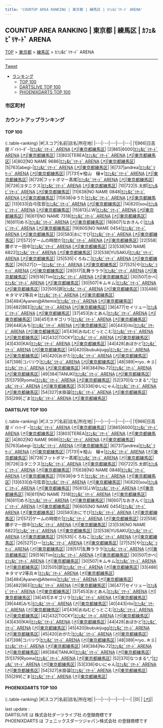 ```yaml
---
title: 'COUNTUP AREA RANKING | 東京都 | 練馬区 | ｶﾌｪ&ﾋﾞﾘﾔ-ﾄﾞ ARENA'
---
```

## COUNTUP AREA RANKING | 東京都 | 練馬区 | ｶﾌｪ&ﾋﾞﾘﾔ-ﾄﾞ ARENA

[TOP](/darts/rank/) > [東京都](/darts/rank/東京都/) > [練馬区](/darts/rank/東京都/練馬区/) > ｶﾌｪ&ﾋﾞﾘﾔ-ﾄﾞ ARENA

___

<a href="https://twitter.com/share?ref_src=twsrc%5Etfw" data-text="COUNTUP AREA RANKING | 東京都練馬区ｶﾌｪ&ﾋﾞﾘﾔ-ﾄﾞ ARENA" class="twitter-share-button" data-hashtags="DARTSLIVE,PHOENIXDARTS,darts,ダーツ" data-show-count="false">Tweet</a>

* [ランキング](#カウントアップランキング)
    * [TOP 100](#top-100)
    * [DARTSLIVE TOP 100](#dartslive-top-100)
    * [PHOENIXDARTS TOP 100](#phoenixdarts-top-100)

### 市区町村

<ul>

</ul>

### カウントアップランキング

#### TOP 100



{:.table-ranking}
|#|スコア|名前|店名|所在地|
|---|---|---|---|---|
|1|966|<span class="rank-name-dl">日高屋 ﾊﾞｲﾄﾘｰﾀﾞｰ</span>|<a href="/darts/rank/shops/3b20cbaf81a98a390d9b047a20a7ba1e.html">ｶﾌｪ&ﾋﾞﾘﾔ-ﾄﾞ ARENA</a> <a href="https://search.dartslive.com/jp/shop/3b20cbaf81a98a390d9b047a20a7ba1e">[↗]</a>|<a href="/darts/rank/東京都/練馬区">東京都練馬区</a>|
|2|865|<span class="rank-name-dl">6000</span>|<a href="/darts/rank/shops/3b20cbaf81a98a390d9b047a20a7ba1e.html">ｶﾌｪ&ﾋﾞﾘﾔ-ﾄﾞ ARENA</a> <a href="https://search.dartslive.com/jp/shop/3b20cbaf81a98a390d9b047a20a7ba1e">[↗]</a>|<a href="/darts/rank/東京都/練馬区">東京都練馬区</a>|
|3|803|<span class="rank-name-dl">TEREA</span>|<a href="/darts/rank/shops/3b20cbaf81a98a390d9b047a20a7ba1e.html">ｶﾌｪ&ﾋﾞﾘﾔ-ﾄﾞ ARENA</a> <a href="https://search.dartslive.com/jp/shop/3b20cbaf81a98a390d9b047a20a7ba1e">[↗]</a>|<a href="/darts/rank/東京都/練馬区">東京都練馬区</a>|
|4|802|<span class="rank-name-dl">NO NAME 9686</span>|<a href="/darts/rank/shops/3b20cbaf81a98a390d9b047a20a7ba1e.html">ｶﾌｪ&ﾋﾞﾘﾔ-ﾄﾞ ARENA</a> <a href="https://search.dartslive.com/jp/shop/3b20cbaf81a98a390d9b047a20a7ba1e">[↗]</a>|<a href="/darts/rank/東京都/練馬区">東京都練馬区</a>|
|5|763|<span class="rank-name-dl">abegi-</span>|<a href="/darts/rank/shops/3b20cbaf81a98a390d9b047a20a7ba1e.html">ｶﾌｪ&ﾋﾞﾘﾔ-ﾄﾞ ARENA</a> <a href="https://search.dartslive.com/jp/shop/3b20cbaf81a98a390d9b047a20a7ba1e">[↗]</a>|<a href="/darts/rank/東京都/練馬区">東京都練馬区</a>|
|6|737|<span class="rank-name-dl">andrea</span>|<a href="/darts/rank/shops/3b20cbaf81a98a390d9b047a20a7ba1e.html">ｶﾌｪ&ﾋﾞﾘﾔ-ﾄﾞ ARENA</a> <a href="https://search.dartslive.com/jp/shop/3b20cbaf81a98a390d9b047a20a7ba1e">[↗]</a>|<a href="/darts/rank/東京都/練馬区">東京都練馬区</a>|
|7|731|<span class="rank-name-dl">☣樅山　穣☣</span>|<a href="/darts/rank/shops/3b20cbaf81a98a390d9b047a20a7ba1e.html">ｶﾌｪ&ﾋﾞﾘﾔ-ﾄﾞ ARENA</a> <a href="https://search.dartslive.com/jp/shop/3b20cbaf81a98a390d9b047a20a7ba1e">[↗]</a>|<a href="/darts/rank/東京都/練馬区">東京都練馬区</a>|
|8|728|<span class="rank-name-dl">フットボマー髙尾</span>|<a href="/darts/rank/shops/3b20cbaf81a98a390d9b047a20a7ba1e.html">ｶﾌｪ&ﾋﾞﾘﾔ-ﾄﾞ ARENA</a> <a href="https://search.dartslive.com/jp/shop/3b20cbaf81a98a390d9b047a20a7ba1e">[↗]</a>|<a href="/darts/rank/東京都/練馬区">東京都練馬区</a>|
|9|726|<span class="rank-name-dl">ヨタニクス</span>|<a href="/darts/rank/shops/3b20cbaf81a98a390d9b047a20a7ba1e.html">ｶﾌｪ&ﾋﾞﾘﾔ-ﾄﾞ ARENA</a> <a href="https://search.dartslive.com/jp/shop/3b20cbaf81a98a390d9b047a20a7ba1e">[↗]</a>|<a href="/darts/rank/東京都/練馬区">東京都練馬区</a>|
|10|722|<span class="rank-name-dl">S.太郎</span>|<a href="/darts/rank/shops/3b20cbaf81a98a390d9b047a20a7ba1e.html">ｶﾌｪ&ﾋﾞﾘﾔ-ﾄﾞ ARENA</a> <a href="https://search.dartslive.com/jp/shop/3b20cbaf81a98a390d9b047a20a7ba1e">[↗]</a>|<a href="/darts/rank/東京都/練馬区">東京都練馬区</a>|
|11|638|<span class="rank-name-dl">NO NAME 0848</span>|<a href="/darts/rank/shops/3b20cbaf81a98a390d9b047a20a7ba1e.html">ｶﾌｪ&ﾋﾞﾘﾔ-ﾄﾞ ARENA</a> <a href="https://search.dartslive.com/jp/shop/3b20cbaf81a98a390d9b047a20a7ba1e">[↗]</a>|<a href="/darts/rank/東京都/練馬区">東京都練馬区</a>|
|11|638|<span class="rank-name-dl">ゆうた</span>|<a href="/darts/rank/shops/3b20cbaf81a98a390d9b047a20a7ba1e.html">ｶﾌｪ&ﾋﾞﾘﾔ-ﾄﾞ ARENA</a> <a href="https://search.dartslive.com/jp/shop/3b20cbaf81a98a390d9b047a20a7ba1e">[↗]</a>|<a href="/darts/rank/東京都/練馬区">東京都練馬区</a>|
|13|633|<span class="rank-name-dl">白弓弦音</span>|<a href="/darts/rank/shops/3b20cbaf81a98a390d9b047a20a7ba1e.html">ｶﾌｪ&ﾋﾞﾘﾔ-ﾄﾞ ARENA</a> <a href="https://search.dartslive.com/jp/shop/3b20cbaf81a98a390d9b047a20a7ba1e">[↗]</a>|<a href="/darts/rank/東京都/練馬区">東京都練馬区</a>|
|14|620|<span class="rank-name-dl">sou</span>|<a href="/darts/rank/shops/3b20cbaf81a98a390d9b047a20a7ba1e.html">ｶﾌｪ&ﾋﾞﾘﾔ-ﾄﾞ ARENA</a> <a href="https://search.dartslive.com/jp/shop/3b20cbaf81a98a390d9b047a20a7ba1e">[↗]</a>|<a href="/darts/rank/東京都/練馬区">東京都練馬区</a>|
|15|613|<span class="rank-name-dl">J.W</span>|<a href="/darts/rank/shops/3b20cbaf81a98a390d9b047a20a7ba1e.html">ｶﾌｪ&ﾋﾞﾘﾔ-ﾄﾞ ARENA</a> <a href="https://search.dartslive.com/jp/shop/3b20cbaf81a98a390d9b047a20a7ba1e">[↗]</a>|<a href="/darts/rank/東京都/練馬区">東京都練馬区</a>|
|16|611|<span class="rank-name-dl">NO NAME 7318</span>|<a href="/darts/rank/shops/3b20cbaf81a98a390d9b047a20a7ba1e.html">ｶﾌｪ&ﾋﾞﾘﾔ-ﾄﾞ ARENA</a> <a href="https://search.dartslive.com/jp/shop/3b20cbaf81a98a390d9b047a20a7ba1e">[↗]</a>|<a href="/darts/rank/東京都/練馬区">東京都練馬区</a>|
|16|611|<span class="rank-name-dl">めろ</span>|<a href="/darts/rank/shops/3b20cbaf81a98a390d9b047a20a7ba1e.html">ｶﾌｪ&ﾋﾞﾘﾔ-ﾄﾞ ARENA</a> <a href="https://search.dartslive.com/jp/shop/3b20cbaf81a98a390d9b047a20a7ba1e">[↗]</a>|<a href="/darts/rank/東京都/練馬区">東京都練馬区</a>|
|18|607|<span class="rank-name-dl">なおきんぐ</span>|<a href="/darts/rank/shops/3b20cbaf81a98a390d9b047a20a7ba1e.html">ｶﾌｪ&ﾋﾞﾘﾔ-ﾄﾞ ARENA</a> <a href="https://search.dartslive.com/jp/shop/3b20cbaf81a98a390d9b047a20a7ba1e">[↗]</a>|<a href="/darts/rank/東京都/練馬区">東京都練馬区</a>|
|19|605|<span class="rank-name-dl">NO NAME 0454</span>|<a href="/darts/rank/shops/3b20cbaf81a98a390d9b047a20a7ba1e.html">ｶﾌｪ&ﾋﾞﾘﾔ-ﾄﾞ ARENA</a> <a href="https://search.dartslive.com/jp/shop/3b20cbaf81a98a390d9b047a20a7ba1e">[↗]</a>|<a href="/darts/rank/東京都/練馬区">東京都練馬区</a>|
|20|583|<span class="rank-name-dl">おにでび</span>|<a href="/darts/rank/shops/3b20cbaf81a98a390d9b047a20a7ba1e.html">ｶﾌｪ&ﾋﾞﾘﾔ-ﾄﾞ ARENA</a> <a href="https://search.dartslive.com/jp/shop/3b20cbaf81a98a390d9b047a20a7ba1e">[↗]</a>|<a href="/darts/rank/東京都/練馬区">東京都練馬区</a>|
|21|572|<span class="rank-name-dl">ゲームの時間だ</span>|<a href="/darts/rank/shops/3b20cbaf81a98a390d9b047a20a7ba1e.html">ｶﾌｪ&ﾋﾞﾘﾔ-ﾄﾞ ARENA</a> <a href="https://search.dartslive.com/jp/shop/3b20cbaf81a98a390d9b047a20a7ba1e">[↗]</a>|<a href="/darts/rank/東京都/練馬区">東京都練馬区</a>|
|22|558|<span class="rank-name-dl">腰ボマー田中</span>|<a href="/darts/rank/shops/3b20cbaf81a98a390d9b047a20a7ba1e.html">ｶﾌｪ&ﾋﾞﾘﾔ-ﾄﾞ ARENA</a> <a href="https://search.dartslive.com/jp/shop/3b20cbaf81a98a390d9b047a20a7ba1e">[↗]</a>|<a href="/darts/rank/東京都/練馬区">東京都練馬区</a>|
|23|538|<span class="rank-name-dl">NO NAME 6822</span>|<a href="/darts/rank/shops/3b20cbaf81a98a390d9b047a20a7ba1e.html">ｶﾌｪ&ﾋﾞﾘﾔ-ﾄﾞ ARENA</a> <a href="https://search.dartslive.com/jp/shop/3b20cbaf81a98a390d9b047a20a7ba1e">[↗]</a>|<a href="/darts/rank/東京都/練馬区">東京都練馬区</a>|
|23|538|<span class="rank-name-dl">YUSAKU</span>|<a href="/darts/rank/shops/3b20cbaf81a98a390d9b047a20a7ba1e.html">ｶﾌｪ&ﾋﾞﾘﾔ-ﾄﾞ ARENA</a> <a href="https://search.dartslive.com/jp/shop/3b20cbaf81a98a390d9b047a20a7ba1e">[↗]</a>|<a href="/darts/rank/東京都/練馬区">東京都練馬区</a>|
|25|535|<span class="rank-name-dl">くろねこ</span>|<a href="/darts/rank/shops/3b20cbaf81a98a390d9b047a20a7ba1e.html">ｶﾌｪ&ﾋﾞﾘﾔ-ﾄﾞ ARENA</a> <a href="https://search.dartslive.com/jp/shop/3b20cbaf81a98a390d9b047a20a7ba1e">[↗]</a>|<a href="/darts/rank/東京都/練馬区">東京都練馬区</a>|
|26|527|<span class="rank-name-dl">ひー</span>|<a href="/darts/rank/shops/3b20cbaf81a98a390d9b047a20a7ba1e.html">ｶﾌｪ&ﾋﾞﾘﾔ-ﾄﾞ ARENA</a> <a href="https://search.dartslive.com/jp/shop/3b20cbaf81a98a390d9b047a20a7ba1e">[↗]</a>|<a href="/darts/rank/東京都/練馬区">東京都練馬区</a>|
|27|525|<span class="rank-name-dl">や</span>|<a href="/darts/rank/shops/3b20cbaf81a98a390d9b047a20a7ba1e.html">ｶﾌｪ&ﾋﾞﾘﾔ-ﾄﾞ ARENA</a> <a href="https://search.dartslive.com/jp/shop/3b20cbaf81a98a390d9b047a20a7ba1e">[↗]</a>|<a href="/darts/rank/東京都/練馬区">東京都練馬区</a>|
|28|517|<span class="rank-name-dl">乱舞ラララ</span>|<a href="/darts/rank/shops/3b20cbaf81a98a390d9b047a20a7ba1e.html">ｶﾌｪ&ﾋﾞﾘﾔ-ﾄﾞ ARENA</a> <a href="https://search.dartslive.com/jp/shop/3b20cbaf81a98a390d9b047a20a7ba1e">[↗]</a>|<a href="/darts/rank/東京都/練馬区">東京都練馬区</a>|
|29|516|<span class="rank-name-dl">Tim</span>|<a href="/darts/rank/shops/3b20cbaf81a98a390d9b047a20a7ba1e.html">ｶﾌｪ&ﾋﾞﾘﾔ-ﾄﾞ ARENA</a> <a href="https://search.dartslive.com/jp/shop/3b20cbaf81a98a390d9b047a20a7ba1e">[↗]</a>|<a href="/darts/rank/東京都/練馬区">東京都練馬区</a>|
|30|507|<span class="rank-name-dl">かべ</span>|<a href="/darts/rank/shops/3b20cbaf81a98a390d9b047a20a7ba1e.html">ｶﾌｪ&ﾋﾞﾘﾔ-ﾄﾞ ARENA</a> <a href="https://search.dartslive.com/jp/shop/3b20cbaf81a98a390d9b047a20a7ba1e">[↗]</a>|<a href="/darts/rank/東京都/練馬区">東京都練馬区</a>|
|30|507|<span class="rank-name-dl">キムキム</span>|<a href="/darts/rank/shops/3b20cbaf81a98a390d9b047a20a7ba1e.html">ｶﾌｪ&ﾋﾞﾘﾔ-ﾄﾞ ARENA</a> <a href="https://search.dartslive.com/jp/shop/3b20cbaf81a98a390d9b047a20a7ba1e">[↗]</a>|<a href="/darts/rank/東京都/練馬区">東京都練馬区</a>|
|32|505|<span class="rank-name-dl">諒</span>|<a href="/darts/rank/shops/3b20cbaf81a98a390d9b047a20a7ba1e.html">ｶﾌｪ&ﾋﾞﾘﾔ-ﾄﾞ ARENA</a> <a href="https://search.dartslive.com/jp/shop/3b20cbaf81a98a390d9b047a20a7ba1e">[↗]</a>|<a href="/darts/rank/東京都/練馬区">東京都練馬区</a>|
|33|486|<span class="rank-name-dl">☆タママ2等兵☆</span>|<a href="/darts/rank/shops/3b20cbaf81a98a390d9b047a20a7ba1e.html">ｶﾌｪ&ﾋﾞﾘﾔ-ﾄﾞ ARENA</a> <a href="https://search.dartslive.com/jp/shop/3b20cbaf81a98a390d9b047a20a7ba1e">[↗]</a>|<a href="/darts/rank/東京都/練馬区">東京都練馬区</a>|
|34|484|<span class="rank-name-dl">Ayanen@Altemis</span>|<a href="/darts/rank/shops/3b20cbaf81a98a390d9b047a20a7ba1e.html">ｶﾌｪ&ﾋﾞﾘﾔ-ﾄﾞ ARENA</a> <a href="https://search.dartslive.com/jp/shop/3b20cbaf81a98a390d9b047a20a7ba1e">[↗]</a>|<a href="/darts/rank/東京都/練馬区">東京都練馬区</a>|
|35|482|<span class="rank-name-dl">BEE</span>|<a href="/darts/rank/shops/3b20cbaf81a98a390d9b047a20a7ba1e.html">ｶﾌｪ&ﾋﾞﾘﾔ-ﾄﾞ ARENA</a> <a href="https://search.dartslive.com/jp/shop/3b20cbaf81a98a390d9b047a20a7ba1e">[↗]</a>|<a href="/darts/rank/東京都/練馬区">東京都練馬区</a>|
|36|477|<span class="rank-name-dl">セイリュー</span>|<a href="/darts/rank/shops/3b20cbaf81a98a390d9b047a20a7ba1e.html">ｶﾌｪ&ﾋﾞﾘﾔ-ﾄﾞ ARENA</a> <a href="https://search.dartslive.com/jp/shop/3b20cbaf81a98a390d9b047a20a7ba1e">[↗]</a>|<a href="/darts/rank/東京都/練馬区">東京都練馬区</a>|
|37|453|<span class="rank-name-dl">おとあん</span>|<a href="/darts/rank/shops/3b20cbaf81a98a390d9b047a20a7ba1e.html">ｶﾌｪ&ﾋﾞﾘﾔ-ﾄﾞ ARENA</a> <a href="https://search.dartslive.com/jp/shop/3b20cbaf81a98a390d9b047a20a7ba1e">[↗]</a>|<a href="/darts/rank/東京都/練馬区">東京都練馬区</a>|
|38|451|<span class="rank-name-dl">ネギゴリラ</span>|<a href="/darts/rank/shops/3b20cbaf81a98a390d9b047a20a7ba1e.html">ｶﾌｪ&ﾋﾞﾘﾔ-ﾄﾞ ARENA</a> <a href="https://search.dartslive.com/jp/shop/3b20cbaf81a98a390d9b047a20a7ba1e">[↗]</a>|<a href="/darts/rank/東京都/練馬区">東京都練馬区</a>|
|39|448|<span class="rank-name-dl">みち</span>|<a href="/darts/rank/shops/3b20cbaf81a98a390d9b047a20a7ba1e.html">ｶﾌｪ&ﾋﾞﾘﾔ-ﾄﾞ ARENA</a> <a href="https://search.dartslive.com/jp/shop/3b20cbaf81a98a390d9b047a20a7ba1e">[↗]</a>|<a href="/darts/rank/東京都/練馬区">東京都練馬区</a>|
|40|443|<span class="rank-name-dl">rito</span>|<a href="/darts/rank/shops/3b20cbaf81a98a390d9b047a20a7ba1e.html">ｶﾌｪ&ﾋﾞﾘﾔ-ﾄﾞ ARENA</a> <a href="https://search.dartslive.com/jp/shop/3b20cbaf81a98a390d9b047a20a7ba1e">[↗]</a>|<a href="/darts/rank/東京都/練馬区">東京都練馬区</a>|
|41|436|<span class="rank-name-dl">おねむどっとこむ</span>|<a href="/darts/rank/shops/3b20cbaf81a98a390d9b047a20a7ba1e.html">ｶﾌｪ&ﾋﾞﾘﾔ-ﾄﾞ ARENA</a> <a href="https://search.dartslive.com/jp/shop/3b20cbaf81a98a390d9b047a20a7ba1e">[↗]</a>|<a href="/darts/rank/東京都/練馬区">東京都練馬区</a>|
|42|432|<span class="rank-name-dl">TOCKY</span>|<a href="/darts/rank/shops/3b20cbaf81a98a390d9b047a20a7ba1e.html">ｶﾌｪ&ﾋﾞﾘﾔ-ﾄﾞ ARENA</a> <a href="https://search.dartslive.com/jp/shop/3b20cbaf81a98a390d9b047a20a7ba1e">[↗]</a>|<a href="/darts/rank/東京都/練馬区">東京都練馬区</a>|
|43|430|<span class="rank-name-dl">KAI</span>|<a href="/darts/rank/shops/3b20cbaf81a98a390d9b047a20a7ba1e.html">ｶﾌｪ&ﾋﾞﾘﾔ-ﾄﾞ ARENA</a> <a href="https://search.dartslive.com/jp/shop/3b20cbaf81a98a390d9b047a20a7ba1e">[↗]</a>|<a href="/darts/rank/東京都/練馬区">東京都練馬区</a>|
|44|428|<span class="rank-name-dl">あぼかど</span>|<a href="/darts/rank/shops/3b20cbaf81a98a390d9b047a20a7ba1e.html">ｶﾌｪ&ﾋﾞﾘﾔ-ﾄﾞ ARENA</a> <a href="https://search.dartslive.com/jp/shop/3b20cbaf81a98a390d9b047a20a7ba1e">[↗]</a>|<a href="/darts/rank/東京都/練馬区">東京都練馬区</a>|
|45|420|<span class="rank-name-dl">ibubukijugg</span>|<a href="/darts/rank/shops/3b20cbaf81a98a390d9b047a20a7ba1e.html">ｶﾌｪ&ﾋﾞﾘﾔ-ﾄﾞ ARENA</a> <a href="https://search.dartslive.com/jp/shop/3b20cbaf81a98a390d9b047a20a7ba1e">[↗]</a>|<a href="/darts/rank/東京都/練馬区">東京都練馬区</a>|
|45|420|<span class="rank-name-dl">おがた</span>|<a href="/darts/rank/shops/3b20cbaf81a98a390d9b047a20a7ba1e.html">ｶﾌｪ&ﾋﾞﾘﾔ-ﾄﾞ ARENA</a> <a href="https://search.dartslive.com/jp/shop/3b20cbaf81a98a390d9b047a20a7ba1e">[↗]</a>|<a href="/darts/rank/東京都/練馬区">東京都練馬区</a>|
|47|398|<span class="rank-name-dl">コバリウ</span>|<a href="/darts/rank/shops/3b20cbaf81a98a390d9b047a20a7ba1e.html">ｶﾌｪ&ﾋﾞﾘﾔ-ﾄﾞ ARENA</a> <a href="https://search.dartslive.com/jp/shop/3b20cbaf81a98a390d9b047a20a7ba1e">[↗]</a>|<a href="/darts/rank/東京都/練馬区">東京都練馬区</a>|
|48|389|<span class="rank-name-dl">*ryo..☆彡</span>|<a href="/darts/rank/shops/3b20cbaf81a98a390d9b047a20a7ba1e.html">ｶﾌｪ&ﾋﾞﾘﾔ-ﾄﾞ ARENA</a> <a href="https://search.dartslive.com/jp/shop/3b20cbaf81a98a390d9b047a20a7ba1e">[↗]</a>|<a href="/darts/rank/東京都/練馬区">東京都練馬区</a>|
|49|384|<span class="rank-name-dl">No.72</span>|<a href="/darts/rank/shops/3b20cbaf81a98a390d9b047a20a7ba1e.html">ｶﾌｪ&ﾋﾞﾘﾔ-ﾄﾞ ARENA</a> <a href="https://search.dartslive.com/jp/shop/3b20cbaf81a98a390d9b047a20a7ba1e">[↗]</a>|<a href="/darts/rank/東京都/練馬区">東京都練馬区</a>|
|49|384|<span class="rank-name-dl">TANUKI</span>|<a href="/darts/rank/shops/3b20cbaf81a98a390d9b047a20a7ba1e.html">ｶﾌｪ&ﾋﾞﾘﾔ-ﾄﾞ ARENA</a> <a href="https://search.dartslive.com/jp/shop/3b20cbaf81a98a390d9b047a20a7ba1e">[↗]</a>|<a href="/darts/rank/東京都/練馬区">東京都練馬区</a>|
|51|379|<span class="rank-name-dl">Ryoma</span>|<a href="/darts/rank/shops/3b20cbaf81a98a390d9b047a20a7ba1e.html">ｶﾌｪ&ﾋﾞﾘﾔ-ﾄﾞ ARENA</a> <a href="https://search.dartslive.com/jp/shop/3b20cbaf81a98a390d9b047a20a7ba1e">[↗]</a>|<a href="/darts/rank/東京都/練馬区">東京都練馬区</a>|
|52|370|<span class="rank-name-dl">なつまる^_^</span>|<a href="/darts/rank/shops/3b20cbaf81a98a390d9b047a20a7ba1e.html">ｶﾌｪ&ﾋﾞﾘﾔ-ﾄﾞ ARENA</a> <a href="https://search.dartslive.com/jp/shop/3b20cbaf81a98a390d9b047a20a7ba1e">[↗]</a>|<a href="/darts/rank/東京都/練馬区">東京都練馬区</a>|
|53|336|<span class="rank-name-dl">ゆいにゃん</span>|<a href="/darts/rank/shops/3b20cbaf81a98a390d9b047a20a7ba1e.html">ｶﾌｪ&ﾋﾞﾘﾔ-ﾄﾞ ARENA</a> <a href="https://search.dartslive.com/jp/shop/3b20cbaf81a98a390d9b047a20a7ba1e">[↗]</a>|<a href="/darts/rank/東京都/練馬区">東京都練馬区</a>|
|54|327|<span class="rank-name-dl">水掛論</span>|<a href="/darts/rank/shops/3b20cbaf81a98a390d9b047a20a7ba1e.html">ｶﾌｪ&ﾋﾞﾘﾔ-ﾄﾞ ARENA</a> <a href="https://search.dartslive.com/jp/shop/3b20cbaf81a98a390d9b047a20a7ba1e">[↗]</a>|<a href="/darts/rank/東京都/練馬区">東京都練馬区</a>|
|55|299|<span class="rank-name-dl">ごま</span>|<a href="/darts/rank/shops/3b20cbaf81a98a390d9b047a20a7ba1e.html">ｶﾌｪ&ﾋﾞﾘﾔ-ﾄﾞ ARENA</a> <a href="https://search.dartslive.com/jp/shop/3b20cbaf81a98a390d9b047a20a7ba1e">[↗]</a>|<a href="/darts/rank/東京都/練馬区">東京都練馬区</a>|


#### DARTSLIVE TOP 100



{:.table-ranking}
|#|スコア|名前|店名|所在地|
|---|---|---|---|---|
|1|966|<span class="rank-name-dl">日高屋 ﾊﾞｲﾄﾘｰﾀﾞｰ</span>|<a href="/darts/rank/shops/3b20cbaf81a98a390d9b047a20a7ba1e.html">ｶﾌｪ&ﾋﾞﾘﾔ-ﾄﾞ ARENA</a> <a href="https://search.dartslive.com/jp/shop/3b20cbaf81a98a390d9b047a20a7ba1e">[↗]</a>|<a href="/darts/rank/東京都/練馬区">東京都練馬区</a>|
|2|865|<span class="rank-name-dl">6000</span>|<a href="/darts/rank/shops/3b20cbaf81a98a390d9b047a20a7ba1e.html">ｶﾌｪ&ﾋﾞﾘﾔ-ﾄﾞ ARENA</a> <a href="https://search.dartslive.com/jp/shop/3b20cbaf81a98a390d9b047a20a7ba1e">[↗]</a>|<a href="/darts/rank/東京都/練馬区">東京都練馬区</a>|
|3|803|<span class="rank-name-dl">TEREA</span>|<a href="/darts/rank/shops/3b20cbaf81a98a390d9b047a20a7ba1e.html">ｶﾌｪ&ﾋﾞﾘﾔ-ﾄﾞ ARENA</a> <a href="https://search.dartslive.com/jp/shop/3b20cbaf81a98a390d9b047a20a7ba1e">[↗]</a>|<a href="/darts/rank/東京都/練馬区">東京都練馬区</a>|
|4|802|<span class="rank-name-dl">NO NAME 9686</span>|<a href="/darts/rank/shops/3b20cbaf81a98a390d9b047a20a7ba1e.html">ｶﾌｪ&ﾋﾞﾘﾔ-ﾄﾞ ARENA</a> <a href="https://search.dartslive.com/jp/shop/3b20cbaf81a98a390d9b047a20a7ba1e">[↗]</a>|<a href="/darts/rank/東京都/練馬区">東京都練馬区</a>|
|5|763|<span class="rank-name-dl">abegi-</span>|<a href="/darts/rank/shops/3b20cbaf81a98a390d9b047a20a7ba1e.html">ｶﾌｪ&ﾋﾞﾘﾔ-ﾄﾞ ARENA</a> <a href="https://search.dartslive.com/jp/shop/3b20cbaf81a98a390d9b047a20a7ba1e">[↗]</a>|<a href="/darts/rank/東京都/練馬区">東京都練馬区</a>|
|6|737|<span class="rank-name-dl">andrea</span>|<a href="/darts/rank/shops/3b20cbaf81a98a390d9b047a20a7ba1e.html">ｶﾌｪ&ﾋﾞﾘﾔ-ﾄﾞ ARENA</a> <a href="https://search.dartslive.com/jp/shop/3b20cbaf81a98a390d9b047a20a7ba1e">[↗]</a>|<a href="/darts/rank/東京都/練馬区">東京都練馬区</a>|
|7|731|<span class="rank-name-dl">☣樅山　穣☣</span>|<a href="/darts/rank/shops/3b20cbaf81a98a390d9b047a20a7ba1e.html">ｶﾌｪ&ﾋﾞﾘﾔ-ﾄﾞ ARENA</a> <a href="https://search.dartslive.com/jp/shop/3b20cbaf81a98a390d9b047a20a7ba1e">[↗]</a>|<a href="/darts/rank/東京都/練馬区">東京都練馬区</a>|
|8|728|<span class="rank-name-dl">フットボマー髙尾</span>|<a href="/darts/rank/shops/3b20cbaf81a98a390d9b047a20a7ba1e.html">ｶﾌｪ&ﾋﾞﾘﾔ-ﾄﾞ ARENA</a> <a href="https://search.dartslive.com/jp/shop/3b20cbaf81a98a390d9b047a20a7ba1e">[↗]</a>|<a href="/darts/rank/東京都/練馬区">東京都練馬区</a>|
|9|726|<span class="rank-name-dl">ヨタニクス</span>|<a href="/darts/rank/shops/3b20cbaf81a98a390d9b047a20a7ba1e.html">ｶﾌｪ&ﾋﾞﾘﾔ-ﾄﾞ ARENA</a> <a href="https://search.dartslive.com/jp/shop/3b20cbaf81a98a390d9b047a20a7ba1e">[↗]</a>|<a href="/darts/rank/東京都/練馬区">東京都練馬区</a>|
|10|722|<span class="rank-name-dl">S.太郎</span>|<a href="/darts/rank/shops/3b20cbaf81a98a390d9b047a20a7ba1e.html">ｶﾌｪ&ﾋﾞﾘﾔ-ﾄﾞ ARENA</a> <a href="https://search.dartslive.com/jp/shop/3b20cbaf81a98a390d9b047a20a7ba1e">[↗]</a>|<a href="/darts/rank/東京都/練馬区">東京都練馬区</a>|
|11|638|<span class="rank-name-dl">NO NAME 0848</span>|<a href="/darts/rank/shops/3b20cbaf81a98a390d9b047a20a7ba1e.html">ｶﾌｪ&ﾋﾞﾘﾔ-ﾄﾞ ARENA</a> <a href="https://search.dartslive.com/jp/shop/3b20cbaf81a98a390d9b047a20a7ba1e">[↗]</a>|<a href="/darts/rank/東京都/練馬区">東京都練馬区</a>|
|11|638|<span class="rank-name-dl">ゆうた</span>|<a href="/darts/rank/shops/3b20cbaf81a98a390d9b047a20a7ba1e.html">ｶﾌｪ&ﾋﾞﾘﾔ-ﾄﾞ ARENA</a> <a href="https://search.dartslive.com/jp/shop/3b20cbaf81a98a390d9b047a20a7ba1e">[↗]</a>|<a href="/darts/rank/東京都/練馬区">東京都練馬区</a>|
|13|633|<span class="rank-name-dl">白弓弦音</span>|<a href="/darts/rank/shops/3b20cbaf81a98a390d9b047a20a7ba1e.html">ｶﾌｪ&ﾋﾞﾘﾔ-ﾄﾞ ARENA</a> <a href="https://search.dartslive.com/jp/shop/3b20cbaf81a98a390d9b047a20a7ba1e">[↗]</a>|<a href="/darts/rank/東京都/練馬区">東京都練馬区</a>|
|14|620|<span class="rank-name-dl">sou</span>|<a href="/darts/rank/shops/3b20cbaf81a98a390d9b047a20a7ba1e.html">ｶﾌｪ&ﾋﾞﾘﾔ-ﾄﾞ ARENA</a> <a href="https://search.dartslive.com/jp/shop/3b20cbaf81a98a390d9b047a20a7ba1e">[↗]</a>|<a href="/darts/rank/東京都/練馬区">東京都練馬区</a>|
|15|613|<span class="rank-name-dl">J.W</span>|<a href="/darts/rank/shops/3b20cbaf81a98a390d9b047a20a7ba1e.html">ｶﾌｪ&ﾋﾞﾘﾔ-ﾄﾞ ARENA</a> <a href="https://search.dartslive.com/jp/shop/3b20cbaf81a98a390d9b047a20a7ba1e">[↗]</a>|<a href="/darts/rank/東京都/練馬区">東京都練馬区</a>|
|16|611|<span class="rank-name-dl">NO NAME 7318</span>|<a href="/darts/rank/shops/3b20cbaf81a98a390d9b047a20a7ba1e.html">ｶﾌｪ&ﾋﾞﾘﾔ-ﾄﾞ ARENA</a> <a href="https://search.dartslive.com/jp/shop/3b20cbaf81a98a390d9b047a20a7ba1e">[↗]</a>|<a href="/darts/rank/東京都/練馬区">東京都練馬区</a>|
|16|611|<span class="rank-name-dl">めろ</span>|<a href="/darts/rank/shops/3b20cbaf81a98a390d9b047a20a7ba1e.html">ｶﾌｪ&ﾋﾞﾘﾔ-ﾄﾞ ARENA</a> <a href="https://search.dartslive.com/jp/shop/3b20cbaf81a98a390d9b047a20a7ba1e">[↗]</a>|<a href="/darts/rank/東京都/練馬区">東京都練馬区</a>|
|18|607|<span class="rank-name-dl">なおきんぐ</span>|<a href="/darts/rank/shops/3b20cbaf81a98a390d9b047a20a7ba1e.html">ｶﾌｪ&ﾋﾞﾘﾔ-ﾄﾞ ARENA</a> <a href="https://search.dartslive.com/jp/shop/3b20cbaf81a98a390d9b047a20a7ba1e">[↗]</a>|<a href="/darts/rank/東京都/練馬区">東京都練馬区</a>|
|19|605|<span class="rank-name-dl">NO NAME 0454</span>|<a href="/darts/rank/shops/3b20cbaf81a98a390d9b047a20a7ba1e.html">ｶﾌｪ&ﾋﾞﾘﾔ-ﾄﾞ ARENA</a> <a href="https://search.dartslive.com/jp/shop/3b20cbaf81a98a390d9b047a20a7ba1e">[↗]</a>|<a href="/darts/rank/東京都/練馬区">東京都練馬区</a>|
|20|583|<span class="rank-name-dl">おにでび</span>|<a href="/darts/rank/shops/3b20cbaf81a98a390d9b047a20a7ba1e.html">ｶﾌｪ&ﾋﾞﾘﾔ-ﾄﾞ ARENA</a> <a href="https://search.dartslive.com/jp/shop/3b20cbaf81a98a390d9b047a20a7ba1e">[↗]</a>|<a href="/darts/rank/東京都/練馬区">東京都練馬区</a>|
|21|572|<span class="rank-name-dl">ゲームの時間だ</span>|<a href="/darts/rank/shops/3b20cbaf81a98a390d9b047a20a7ba1e.html">ｶﾌｪ&ﾋﾞﾘﾔ-ﾄﾞ ARENA</a> <a href="https://search.dartslive.com/jp/shop/3b20cbaf81a98a390d9b047a20a7ba1e">[↗]</a>|<a href="/darts/rank/東京都/練馬区">東京都練馬区</a>|
|22|558|<span class="rank-name-dl">腰ボマー田中</span>|<a href="/darts/rank/shops/3b20cbaf81a98a390d9b047a20a7ba1e.html">ｶﾌｪ&ﾋﾞﾘﾔ-ﾄﾞ ARENA</a> <a href="https://search.dartslive.com/jp/shop/3b20cbaf81a98a390d9b047a20a7ba1e">[↗]</a>|<a href="/darts/rank/東京都/練馬区">東京都練馬区</a>|
|23|538|<span class="rank-name-dl">NO NAME 6822</span>|<a href="/darts/rank/shops/3b20cbaf81a98a390d9b047a20a7ba1e.html">ｶﾌｪ&ﾋﾞﾘﾔ-ﾄﾞ ARENA</a> <a href="https://search.dartslive.com/jp/shop/3b20cbaf81a98a390d9b047a20a7ba1e">[↗]</a>|<a href="/darts/rank/東京都/練馬区">東京都練馬区</a>|
|23|538|<span class="rank-name-dl">YUSAKU</span>|<a href="/darts/rank/shops/3b20cbaf81a98a390d9b047a20a7ba1e.html">ｶﾌｪ&ﾋﾞﾘﾔ-ﾄﾞ ARENA</a> <a href="https://search.dartslive.com/jp/shop/3b20cbaf81a98a390d9b047a20a7ba1e">[↗]</a>|<a href="/darts/rank/東京都/練馬区">東京都練馬区</a>|
|25|535|<span class="rank-name-dl">くろねこ</span>|<a href="/darts/rank/shops/3b20cbaf81a98a390d9b047a20a7ba1e.html">ｶﾌｪ&ﾋﾞﾘﾔ-ﾄﾞ ARENA</a> <a href="https://search.dartslive.com/jp/shop/3b20cbaf81a98a390d9b047a20a7ba1e">[↗]</a>|<a href="/darts/rank/東京都/練馬区">東京都練馬区</a>|
|26|527|<span class="rank-name-dl">ひー</span>|<a href="/darts/rank/shops/3b20cbaf81a98a390d9b047a20a7ba1e.html">ｶﾌｪ&ﾋﾞﾘﾔ-ﾄﾞ ARENA</a> <a href="https://search.dartslive.com/jp/shop/3b20cbaf81a98a390d9b047a20a7ba1e">[↗]</a>|<a href="/darts/rank/東京都/練馬区">東京都練馬区</a>|
|27|525|<span class="rank-name-dl">や</span>|<a href="/darts/rank/shops/3b20cbaf81a98a390d9b047a20a7ba1e.html">ｶﾌｪ&ﾋﾞﾘﾔ-ﾄﾞ ARENA</a> <a href="https://search.dartslive.com/jp/shop/3b20cbaf81a98a390d9b047a20a7ba1e">[↗]</a>|<a href="/darts/rank/東京都/練馬区">東京都練馬区</a>|
|28|517|<span class="rank-name-dl">乱舞ラララ</span>|<a href="/darts/rank/shops/3b20cbaf81a98a390d9b047a20a7ba1e.html">ｶﾌｪ&ﾋﾞﾘﾔ-ﾄﾞ ARENA</a> <a href="https://search.dartslive.com/jp/shop/3b20cbaf81a98a390d9b047a20a7ba1e">[↗]</a>|<a href="/darts/rank/東京都/練馬区">東京都練馬区</a>|
|29|516|<span class="rank-name-dl">Tim</span>|<a href="/darts/rank/shops/3b20cbaf81a98a390d9b047a20a7ba1e.html">ｶﾌｪ&ﾋﾞﾘﾔ-ﾄﾞ ARENA</a> <a href="https://search.dartslive.com/jp/shop/3b20cbaf81a98a390d9b047a20a7ba1e">[↗]</a>|<a href="/darts/rank/東京都/練馬区">東京都練馬区</a>|
|30|507|<span class="rank-name-dl">かべ</span>|<a href="/darts/rank/shops/3b20cbaf81a98a390d9b047a20a7ba1e.html">ｶﾌｪ&ﾋﾞﾘﾔ-ﾄﾞ ARENA</a> <a href="https://search.dartslive.com/jp/shop/3b20cbaf81a98a390d9b047a20a7ba1e">[↗]</a>|<a href="/darts/rank/東京都/練馬区">東京都練馬区</a>|
|30|507|<span class="rank-name-dl">キムキム</span>|<a href="/darts/rank/shops/3b20cbaf81a98a390d9b047a20a7ba1e.html">ｶﾌｪ&ﾋﾞﾘﾔ-ﾄﾞ ARENA</a> <a href="https://search.dartslive.com/jp/shop/3b20cbaf81a98a390d9b047a20a7ba1e">[↗]</a>|<a href="/darts/rank/東京都/練馬区">東京都練馬区</a>|
|32|505|<span class="rank-name-dl">諒</span>|<a href="/darts/rank/shops/3b20cbaf81a98a390d9b047a20a7ba1e.html">ｶﾌｪ&ﾋﾞﾘﾔ-ﾄﾞ ARENA</a> <a href="https://search.dartslive.com/jp/shop/3b20cbaf81a98a390d9b047a20a7ba1e">[↗]</a>|<a href="/darts/rank/東京都/練馬区">東京都練馬区</a>|
|33|486|<span class="rank-name-dl">☆タママ2等兵☆</span>|<a href="/darts/rank/shops/3b20cbaf81a98a390d9b047a20a7ba1e.html">ｶﾌｪ&ﾋﾞﾘﾔ-ﾄﾞ ARENA</a> <a href="https://search.dartslive.com/jp/shop/3b20cbaf81a98a390d9b047a20a7ba1e">[↗]</a>|<a href="/darts/rank/東京都/練馬区">東京都練馬区</a>|
|34|484|<span class="rank-name-dl">Ayanen@Altemis</span>|<a href="/darts/rank/shops/3b20cbaf81a98a390d9b047a20a7ba1e.html">ｶﾌｪ&ﾋﾞﾘﾔ-ﾄﾞ ARENA</a> <a href="https://search.dartslive.com/jp/shop/3b20cbaf81a98a390d9b047a20a7ba1e">[↗]</a>|<a href="/darts/rank/東京都/練馬区">東京都練馬区</a>|
|35|482|<span class="rank-name-dl">BEE</span>|<a href="/darts/rank/shops/3b20cbaf81a98a390d9b047a20a7ba1e.html">ｶﾌｪ&ﾋﾞﾘﾔ-ﾄﾞ ARENA</a> <a href="https://search.dartslive.com/jp/shop/3b20cbaf81a98a390d9b047a20a7ba1e">[↗]</a>|<a href="/darts/rank/東京都/練馬区">東京都練馬区</a>|
|36|477|<span class="rank-name-dl">セイリュー</span>|<a href="/darts/rank/shops/3b20cbaf81a98a390d9b047a20a7ba1e.html">ｶﾌｪ&ﾋﾞﾘﾔ-ﾄﾞ ARENA</a> <a href="https://search.dartslive.com/jp/shop/3b20cbaf81a98a390d9b047a20a7ba1e">[↗]</a>|<a href="/darts/rank/東京都/練馬区">東京都練馬区</a>|
|37|453|<span class="rank-name-dl">おとあん</span>|<a href="/darts/rank/shops/3b20cbaf81a98a390d9b047a20a7ba1e.html">ｶﾌｪ&ﾋﾞﾘﾔ-ﾄﾞ ARENA</a> <a href="https://search.dartslive.com/jp/shop/3b20cbaf81a98a390d9b047a20a7ba1e">[↗]</a>|<a href="/darts/rank/東京都/練馬区">東京都練馬区</a>|
|38|451|<span class="rank-name-dl">ネギゴリラ</span>|<a href="/darts/rank/shops/3b20cbaf81a98a390d9b047a20a7ba1e.html">ｶﾌｪ&ﾋﾞﾘﾔ-ﾄﾞ ARENA</a> <a href="https://search.dartslive.com/jp/shop/3b20cbaf81a98a390d9b047a20a7ba1e">[↗]</a>|<a href="/darts/rank/東京都/練馬区">東京都練馬区</a>|
|39|448|<span class="rank-name-dl">みち</span>|<a href="/darts/rank/shops/3b20cbaf81a98a390d9b047a20a7ba1e.html">ｶﾌｪ&ﾋﾞﾘﾔ-ﾄﾞ ARENA</a> <a href="https://search.dartslive.com/jp/shop/3b20cbaf81a98a390d9b047a20a7ba1e">[↗]</a>|<a href="/darts/rank/東京都/練馬区">東京都練馬区</a>|
|40|443|<span class="rank-name-dl">rito</span>|<a href="/darts/rank/shops/3b20cbaf81a98a390d9b047a20a7ba1e.html">ｶﾌｪ&ﾋﾞﾘﾔ-ﾄﾞ ARENA</a> <a href="https://search.dartslive.com/jp/shop/3b20cbaf81a98a390d9b047a20a7ba1e">[↗]</a>|<a href="/darts/rank/東京都/練馬区">東京都練馬区</a>|
|41|436|<span class="rank-name-dl">おねむどっとこむ</span>|<a href="/darts/rank/shops/3b20cbaf81a98a390d9b047a20a7ba1e.html">ｶﾌｪ&ﾋﾞﾘﾔ-ﾄﾞ ARENA</a> <a href="https://search.dartslive.com/jp/shop/3b20cbaf81a98a390d9b047a20a7ba1e">[↗]</a>|<a href="/darts/rank/東京都/練馬区">東京都練馬区</a>|
|42|432|<span class="rank-name-dl">TOCKY</span>|<a href="/darts/rank/shops/3b20cbaf81a98a390d9b047a20a7ba1e.html">ｶﾌｪ&ﾋﾞﾘﾔ-ﾄﾞ ARENA</a> <a href="https://search.dartslive.com/jp/shop/3b20cbaf81a98a390d9b047a20a7ba1e">[↗]</a>|<a href="/darts/rank/東京都/練馬区">東京都練馬区</a>|
|43|430|<span class="rank-name-dl">KAI</span>|<a href="/darts/rank/shops/3b20cbaf81a98a390d9b047a20a7ba1e.html">ｶﾌｪ&ﾋﾞﾘﾔ-ﾄﾞ ARENA</a> <a href="https://search.dartslive.com/jp/shop/3b20cbaf81a98a390d9b047a20a7ba1e">[↗]</a>|<a href="/darts/rank/東京都/練馬区">東京都練馬区</a>|
|44|428|<span class="rank-name-dl">あぼかど</span>|<a href="/darts/rank/shops/3b20cbaf81a98a390d9b047a20a7ba1e.html">ｶﾌｪ&ﾋﾞﾘﾔ-ﾄﾞ ARENA</a> <a href="https://search.dartslive.com/jp/shop/3b20cbaf81a98a390d9b047a20a7ba1e">[↗]</a>|<a href="/darts/rank/東京都/練馬区">東京都練馬区</a>|
|45|420|<span class="rank-name-dl">ibubukijugg</span>|<a href="/darts/rank/shops/3b20cbaf81a98a390d9b047a20a7ba1e.html">ｶﾌｪ&ﾋﾞﾘﾔ-ﾄﾞ ARENA</a> <a href="https://search.dartslive.com/jp/shop/3b20cbaf81a98a390d9b047a20a7ba1e">[↗]</a>|<a href="/darts/rank/東京都/練馬区">東京都練馬区</a>|
|45|420|<span class="rank-name-dl">おがた</span>|<a href="/darts/rank/shops/3b20cbaf81a98a390d9b047a20a7ba1e.html">ｶﾌｪ&ﾋﾞﾘﾔ-ﾄﾞ ARENA</a> <a href="https://search.dartslive.com/jp/shop/3b20cbaf81a98a390d9b047a20a7ba1e">[↗]</a>|<a href="/darts/rank/東京都/練馬区">東京都練馬区</a>|
|47|398|<span class="rank-name-dl">コバリウ</span>|<a href="/darts/rank/shops/3b20cbaf81a98a390d9b047a20a7ba1e.html">ｶﾌｪ&ﾋﾞﾘﾔ-ﾄﾞ ARENA</a> <a href="https://search.dartslive.com/jp/shop/3b20cbaf81a98a390d9b047a20a7ba1e">[↗]</a>|<a href="/darts/rank/東京都/練馬区">東京都練馬区</a>|
|48|389|<span class="rank-name-dl">*ryo..☆彡</span>|<a href="/darts/rank/shops/3b20cbaf81a98a390d9b047a20a7ba1e.html">ｶﾌｪ&ﾋﾞﾘﾔ-ﾄﾞ ARENA</a> <a href="https://search.dartslive.com/jp/shop/3b20cbaf81a98a390d9b047a20a7ba1e">[↗]</a>|<a href="/darts/rank/東京都/練馬区">東京都練馬区</a>|
|49|384|<span class="rank-name-dl">No.72</span>|<a href="/darts/rank/shops/3b20cbaf81a98a390d9b047a20a7ba1e.html">ｶﾌｪ&ﾋﾞﾘﾔ-ﾄﾞ ARENA</a> <a href="https://search.dartslive.com/jp/shop/3b20cbaf81a98a390d9b047a20a7ba1e">[↗]</a>|<a href="/darts/rank/東京都/練馬区">東京都練馬区</a>|
|49|384|<span class="rank-name-dl">TANUKI</span>|<a href="/darts/rank/shops/3b20cbaf81a98a390d9b047a20a7ba1e.html">ｶﾌｪ&ﾋﾞﾘﾔ-ﾄﾞ ARENA</a> <a href="https://search.dartslive.com/jp/shop/3b20cbaf81a98a390d9b047a20a7ba1e">[↗]</a>|<a href="/darts/rank/東京都/練馬区">東京都練馬区</a>|
|51|379|<span class="rank-name-dl">Ryoma</span>|<a href="/darts/rank/shops/3b20cbaf81a98a390d9b047a20a7ba1e.html">ｶﾌｪ&ﾋﾞﾘﾔ-ﾄﾞ ARENA</a> <a href="https://search.dartslive.com/jp/shop/3b20cbaf81a98a390d9b047a20a7ba1e">[↗]</a>|<a href="/darts/rank/東京都/練馬区">東京都練馬区</a>|
|52|370|<span class="rank-name-dl">なつまる^_^</span>|<a href="/darts/rank/shops/3b20cbaf81a98a390d9b047a20a7ba1e.html">ｶﾌｪ&ﾋﾞﾘﾔ-ﾄﾞ ARENA</a> <a href="https://search.dartslive.com/jp/shop/3b20cbaf81a98a390d9b047a20a7ba1e">[↗]</a>|<a href="/darts/rank/東京都/練馬区">東京都練馬区</a>|
|53|336|<span class="rank-name-dl">ゆいにゃん</span>|<a href="/darts/rank/shops/3b20cbaf81a98a390d9b047a20a7ba1e.html">ｶﾌｪ&ﾋﾞﾘﾔ-ﾄﾞ ARENA</a> <a href="https://search.dartslive.com/jp/shop/3b20cbaf81a98a390d9b047a20a7ba1e">[↗]</a>|<a href="/darts/rank/東京都/練馬区">東京都練馬区</a>|
|54|327|<span class="rank-name-dl">水掛論</span>|<a href="/darts/rank/shops/3b20cbaf81a98a390d9b047a20a7ba1e.html">ｶﾌｪ&ﾋﾞﾘﾔ-ﾄﾞ ARENA</a> <a href="https://search.dartslive.com/jp/shop/3b20cbaf81a98a390d9b047a20a7ba1e">[↗]</a>|<a href="/darts/rank/東京都/練馬区">東京都練馬区</a>|
|55|299|<span class="rank-name-dl">ごま</span>|<a href="/darts/rank/shops/3b20cbaf81a98a390d9b047a20a7ba1e.html">ｶﾌｪ&ﾋﾞﾘﾔ-ﾄﾞ ARENA</a> <a href="https://search.dartslive.com/jp/shop/3b20cbaf81a98a390d9b047a20a7ba1e">[↗]</a>|<a href="/darts/rank/東京都/練馬区">東京都練馬区</a>|


#### PHOENIXDARTS TOP 100



{:.table-ranking}
|#|スコア|名前|店名|所在地|
|---|---|---|---|---|
||0|<span class="rank-name-dl"> </span>|<a href="/darts/rank/shops/.html"></a> <a href="">[↗]</a>|<a href="/darts/rank//"></a>|


<div class="footer border-top border-gray-light mt-5 pt-3 text-right text-gray">
    last update : <span style="font-weight: italic" id="foot_last_modified"></span><br />
    DARTSLIVE は 株式会社ダーツライブ社 の登録商標です<br />
    PHOENIXDARTS は フェニックスダーツジャパン株式会社 の登録商標です<br />
</div>

<script src="https://cdnjs.cloudflare.com/ajax/libs/jquery.tablesorter/2.31.3/js/jquery.tablesorter.min.js" integrity="sha512-qzgd5cYSZcosqpzpn7zF2ZId8f/8CHmFKZ8j7mU4OUXTNRd5g+ZHBPsgKEwoqxCtdQvExE5LprwwPAgoicguNg==" crossorigin="anonymous" referrerpolicy="no-referrer"></script>
<link rel="stylesheet" href="https://cdnjs.cloudflare.com/ajax/libs/jquery.tablesorter/2.31.3/css/theme.default.min.css" integrity="sha512-wghhOJkjQX0Lh3NSWvNKeZ0ZpNn+SPVXX1Qyc9OCaogADktxrBiBdKGDoqVUOyhStvMBmJQ8ZdMHiR3wuEq8+w==" crossorigin="anonymous" referrerpolicy="no-referrer" />
<script>
$(function() {
    $(".table-ranking").tablesorter({sortList:[[0, 0]]});
    $("#foot_last_modified").text(formatDate(new Date(document.lastModified), 'yyyy-MM-dd HH:mm:ss'));
});
</script>

<script async src="https://platform.twitter.com/widgets.js" charset="utf-8"></script>